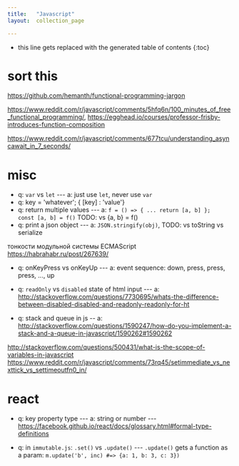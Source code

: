 ```yaml
---
title:   "Javascript"
layout:  collection_page

---
```


* this line gets replaced with the generated table of contents
{:toc}

# sort this

<https://github.com/hemanth/functional-programming-jargon>

<https://www.reddit.com/r/javascript/comments/5hfq6n/100_minutes_of_free_functional_programming/>, <https://egghead.io/courses/professor-frisby-introduces-function-composition>

<https://www.reddit.com/r/javascript/comments/677tcu/understanding_asyncawait_in_7_seconds/>

# misc

- q: `var` vs `let` --- a: just use `let`, never use `var`
- q: key = 'whatever'; { [key] : 'value'}
- q: return multiple values --- a: `f = () => { ... return [a, b] };  const [a, b] = f()` TODO: vs {a, b} = f() 
- q: print a json object --- a: `JSON.stringify(obj)`, TODO: vs toString vs serialize

тонкости модульной системы ECMAScript <https://habrahabr.ru/post/267639/>

- q: onKeyPress vs onKeyUp --- a: event sequence: down, press, press, press, ..., up

- q: `readOnly` vs `disabled` state of html input --- a: <http://stackoverflow.com/questions/7730695/whats-the-difference-between-disabled-disabled-and-readonly-readonly-for-ht>

- q: stack and queue in js -- a: <http://stackoverflow.com/questions/1590247/how-do-you-implement-a-stack-and-a-queue-in-javascript/1590262#1590262> 


<http://stackoverflow.com/questions/500431/what-is-the-scope-of-variables-in-javascript>
<https://www.reddit.com/r/javascript/comments/73rq45/setimmediate_vs_nexttick_vs_settimeoutfn0_in/>

# react 

- q: key property type --- a: string or number --- <https://facebook.github.io/react/docs/glossary.html#formal-type-definitions>

- q: in `immutable.js`: `.set()` vs `.update()` --- `.update()` gets a function as a param: `m.update('b', inc) #=> {a: 1, b: 3, c: 3})`
